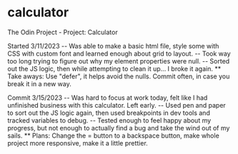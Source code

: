 # calculator
The Odin Project - Project: Calculator

Started 3/11/2023
-- Was able to make a basic html file, style some with CSS with custom font and learned enough about grid to layout.
-- Took way too long trying to figure out why my element properties were null. 
-- Sorted out the JS logic, then while attempting to clean it up... I broke it again.
** Take aways: Use "defer", it helps avoid the nulls. Commit often, in case you break it in a new way.

Commit 3/15/2023
-- Was hard to focus at work today, felt like I had unfinished business with this calculator. Left early.
-- Used pen and paper to sort out the JS logic again, then used breakpoints in dev tools and tracked variables to debug.
-- Tested enough to feel happy about my progress, but not enough to actually find a bug and take the wind out of my sails.
** Plans: Change the = button to a backspace button, make whole project more responsive, make it a little prettier.
